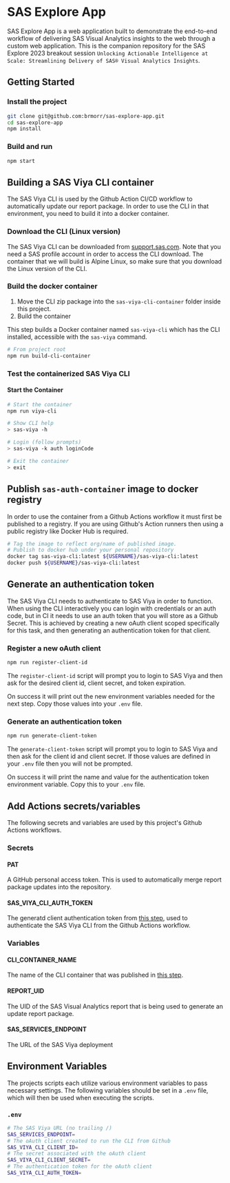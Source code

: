 # SAS Explore App

SAS Explore App is a web application built to demonstrate the end-to-end workflow of delivering SAS Visual Analytics insights to the web through a custom web application. This is the companion repository for the SAS Explore 2023 breakout session `Unlocking Actionable Intelligence at Scale: Streamlining Delivery of SAS® Visual Analytics Insights`.

## Getting Started

### Install the project
```bash
git clone git@github.com:brmorr/sas-explore-app.git
cd sas-explore-app
npm install
```

### Build and run
```bash
npm start
```
## Building a SAS Viya CLI container
The SAS Viya CLI is used by the Github Action CI/CD workflow to automatically update our report package. In order to use the CLI in that environment, you need to build it into a docker container.

### Download the CLI (Linux version)
The SAS Viya CLI can be downloaded from [support.sas.com](https://support.sas.com/downloads/package.htm?pid=2512). Note that you need a SAS profile account in order to access the CLI download. The container that we will build is Alpine Linux, so make sure that you download the Linux version of the CLI.

### Build the docker container
1. Move the CLI zip package into the `sas-viya-cli-container` folder inside this project.
2. Build the container

This step builds a Docker container named `sas-viya-cli` which has the CLI installed, accessible with the `sas-viya` command.

```bash
# From project root
npm run build-cli-container
```

### Test the containerized SAS Viya CLI
#### Start the Container
```bash
# Start the container
npm run viya-cli

# Show CLI help
> sas-viya -h

# Login (follow prompts)
> sas-viya -k auth loginCode

# Exit the container
> exit
```

## Publish `sas-auth-container` image to docker registry
In order to use the container from a Github Actions workflow it must first be published to a registry. If you are using Github's Action runners then using a public registry like Docker Hub is required.

```bash
# Tag the image to reflect org/name of published image.
# Publish to docker hub under your personal repository
docker tag sas-viya-cli:latest ${USERNAME}/sas-viya-cli:latest
docker push ${USERNAME}/sas-viya-cli:latest
```

## Generate an authentication token
The SAS Viya CLI needs to authenticate to SAS Viya in order to function.  When using the CLI interactively you can login with credentials or an auth code, but in CI it needs to use an auth token that you will store as a Github Secret. This is achieved by creating a new oAuth client scoped specifically for this task, and then generating an authentication token for that client.

### Register a new oAuth client
```bash
npm run register-client-id
```
The `register-client-id` script will prompt you to login to SAS Viya and then ask for the desired client id, client secret, and token expiration.

On success it will print out the new environment variables needed for the next step. Copy those values into your `.env` file.

### Generate an authentication token
```bash
npm run generate-client-token
```
The `generate-client-token` script will prompt you to login to SAS Viya and then ask for the client id and client secret. If those values are defined in your `.env` file then you will not be prompted.

On success it will print the name and value for the authentication token environment variable. Copy this to your `.env` file.

## Add Actions secrets/variables
The following secrets and variables are used by this project's Github Actions workflows.

### Secrets
#### PAT
A GitHub personal access token.  This is used to automatically merge report package updates into the repository.
#### SAS_VIYA_CLI_AUTH_TOKEN
The generatd client authentication token from [this step](#generate-an-authentication-token-1), used to authenticate the SAS Viya CLI from the Github Actions workflow.
### Variables
#### CLI_CONTAINER_NAME
The name of the CLI container that was published in [this step](#publish-sas-auth-container-image-to-docker-registry).
#### REPORT_UID
The UID of the SAS Visual Analytics report that is being used to generate an update report package.
#### SAS_SERVICES_ENDPOINT
The URL of the SAS Viya deployment

## Environment Variables
The projects scripts each utilize various environment variables to pass necessary settings.  The following variables should be set in a `.env` file, which will then be used when executing the scripts.

### `.env`
``` bash
# The SAS Viya URL (no trailing /)
SAS_SERVICES_ENDPOINT=
# The oAuth client created to run the CLI from Github
SAS_VIYA_CLI_CLIENT_ID=
# The secret associated with the oAuth client
SAS_VIYA_CLI_CLIENT_SECRET=
# The authentication token for the oAuth client
SAS_VIYA_CLI_AUTH_TOKEN=
```